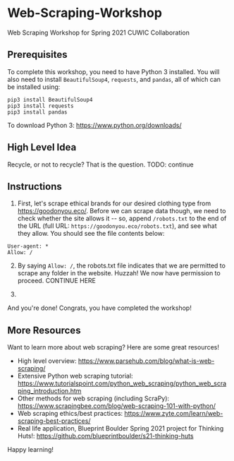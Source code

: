# Web-Scraping-Workshop
Web Scraping Workshop for Spring 2021 CUWIC Collaboration

## Prerequisites
To complete this workshop, you need to have Python 3 installed. You will also need to install `BeautifulSoup4`, `requests`, and `pandas`, all of which can be installed using:
```
pip3 install BeautifulSoup4
pip3 install requests
pip3 install pandas
```

To download Python 3: https://www.python.org/downloads/

## High Level Idea
Recycle, or not to recycle? That is the question. TODO: continue

## Instructions

1. First, let's scrape ethical brands for our desired clothing type from https://goodonyou.eco/. Before we can scrape data though, we need to check whether the site allows it -- so, append `/robots.txt` to the end of the URL (full URL: `https://goodonyou.eco/robots.txt`), and see what they allow. You should see the file contents below:
```
User-agent: *
Allow: /
```

2. By saying `Allow: /`, the robots.txt file indicates that we are permitted to scrape any folder in the website. Huzzah! We now have permission to proceed. CONTINUE HERE

3. 

And you're done! Congrats, you have completed the workshop!

## More Resources
Want to learn more about web scraping? Here are some great resources!
- High level overview: https://www.parsehub.com/blog/what-is-web-scraping/
- Extensive Python web scraping tutorial: https://www.tutorialspoint.com/python_web_scraping/python_web_scraping_introduction.htm
- Other methods for web scraping (including ScraPy): https://www.scrapingbee.com/blog/web-scraping-101-with-python/
- Web scraping ethics/best practices: https://www.zyte.com/learn/web-scraping-best-practices/
- Real life application, Blueprint Boulder Spring 2021 project for Thinking Huts!: https://github.com/blueprintboulder/s21-thinking-huts

Happy learning!